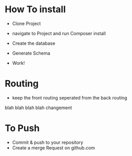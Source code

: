 How To install
========================
  * Clone Project

  * navigate to Project and run Composer install

  * Create the database

  * Generate Schema

  * Work!
  
Routing 
========================

* keep the front routing seperated from the back routing

blah blah blah blah changement

To Push
========================

* Commit & push to your repository
* Create a merge Request on github.com 


